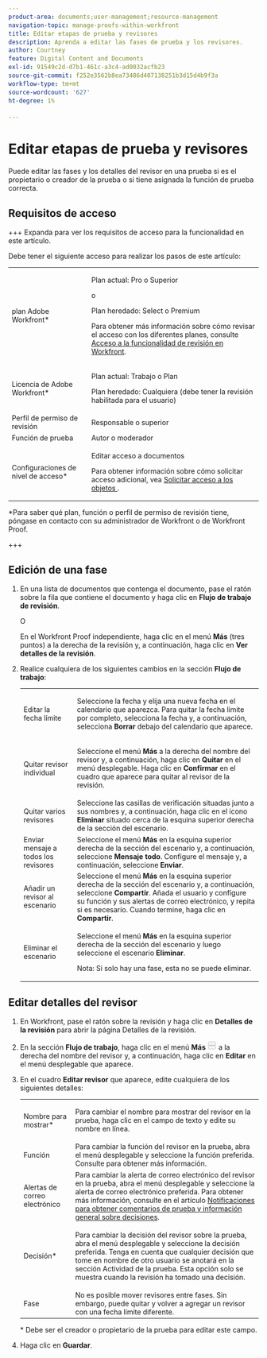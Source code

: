 ```yaml
---
product-area: documents;user-management;resource-management
navigation-topic: manage-proofs-within-workfront
title: Editar etapas de prueba y revisores
description: Aprenda a editar las fases de prueba y los revisores.
author: Courtney
feature: Digital Content and Documents
exl-id: 91549c2d-d7b1-461c-a3c4-ad0032acfb23
source-git-commit: f252e3562b8ea73486d407138251b3d15d4b9f3a
workflow-type: tm+mt
source-wordcount: '627'
ht-degree: 1%

---
```


# Editar etapas de prueba y revisores

Puede editar las fases y los detalles del revisor en una prueba si es el propietario o creador de la prueba o si tiene asignada la función de prueba correcta.

## Requisitos de acceso

+++ Expanda para ver los requisitos de acceso para la funcionalidad en este artículo.

Debe tener el siguiente acceso para realizar los pasos de este artículo:

<table style="table-layout:auto"> 
 <col> 
 <col> 
 <tbody> 
  <tr> 
   <td role="rowheader">plan Adobe Workfront*</td> 
   <td> <p>Plan actual: Pro o Superior</p> <p>o</p> <p>Plan heredado: Select o Premium</p> <p>Para obtener más información sobre cómo revisar el acceso con los diferentes planes, consulte <a href="/help/quicksilver/administration-and-setup/manage-workfront/configure-proofing/access-to-proofing-functionality.md" class="MCXref xref">Acceso a la funcionalidad de revisión en Workfront</a>.</p> </td> 
  </tr> 
  <tr> 
   <td role="rowheader">Licencia de Adobe Workfront*</td> 
   <td> <p>Plan actual: Trabajo o Plan</p> <p>Plan heredado: Cualquiera (debe tener la revisión habilitada para el usuario)</p> </td> 
  </tr> 
  <tr> 
   <td role="rowheader">Perfil de permiso de revisión </td> 
   <td>Responsable o superior</td> 
  </tr> 
  <tr> 
   <td role="rowheader">Función de prueba</td> 
   <td>Autor o moderador </td> 
  </tr> 
  <tr> 
   <td role="rowheader">Configuraciones de nivel de acceso*</td> 
   <td> <p>Editar acceso a documentos</p> <p>Para obtener información sobre cómo solicitar acceso adicional, vea <a href="../../../workfront-basics/grant-and-request-access-to-objects/request-access.md" class="MCXref xref">Solicitar acceso a los objetos </a>.</p> </td> 
  </tr> 
 </tbody> 
</table>

&#42;Para saber qué plan, función o perfil de permiso de revisión tiene, póngase en contacto con su administrador de Workfront o de Workfront Proof.

+++

## Edición de una fase

1. En una lista de documentos que contenga el documento, pase el ratón sobre la fila que contiene el documento y haga clic en **Flujo de trabajo de revisión**.

   O

   En el Workfront Proof independiente, haga clic en el menú **Más** (tres puntos) a la derecha de la revisión y, a continuación, haga clic en **Ver detalles de la revisión**.

1. Realice cualquiera de los siguientes cambios en la sección **Flujo de trabajo**:

   <table style="table-layout:auto"> 
    <col> 
    <col> 
    <tbody> 
     <tr> 
      <td role="rowheader">Editar la fecha límite</td> 
      <td> <p>Seleccione la fecha y elija una nueva fecha en el calendario que aparezca. Para quitar la fecha límite por completo, selecciona la fecha y, a continuación, selecciona <strong>Borrar</strong> debajo del calendario que aparece.</p> </td> 
     </tr> 
     <tr> 
      <td role="rowheader">Quitar revisor individual</td> 
      <td> <p>Seleccione el menú <strong>Más</strong> a la derecha del nombre del revisor y, a continuación, haga clic en <strong>Quitar</strong> en el menú desplegable. Haga clic en <strong>Confirmar</strong> en el cuadro que aparece para quitar al revisor de la revisión.</p> </td> 
     </tr> 
     <tr> 
      <td role="rowheader">Quitar varios revisores</td> 
      <td>Seleccione las casillas de verificación situadas junto a sus nombres y, a continuación, haga clic en el icono <strong>Eliminar</strong> situado cerca de la esquina superior derecha de la sección del escenario.</td> 
     </tr> 
     <tr> 
      <td role="rowheader">Enviar mensaje a todos los revisores</td> 
      <td>Seleccione el menú <strong>Más</strong> en la esquina superior derecha de la sección del escenario y, a continuación, seleccione <strong>Mensaje todo</strong>. Configure el mensaje y, a continuación, seleccione <strong>Enviar</strong>.</td> 
     </tr> 
     <tr> 
      <td role="rowheader">Añadir un revisor al escenario</td> 
      <td>Seleccione el menú <strong>Más</strong> en la esquina superior derecha de la sección del escenario y, a continuación, seleccione <strong>Compartir</strong>. Añada el usuario y configure su función y sus alertas de correo electrónico, y repita si es necesario. Cuando termine, haga clic en <strong>Compartir</strong>.</td> 
     </tr> 
     <tr> 
      <td role="rowheader">Eliminar el escenario</td> 
      <td> <p>Seleccione el menú <strong>Más</strong> en la esquina superior derecha de la sección del escenario y luego seleccione el escenario <strong>Eliminar</strong>.</p> <p>Nota: Si solo hay una fase, esta no se puede eliminar.</p> </td> 
     </tr> 
    </tbody> 
   </table>

## Editar detalles del revisor

1. En Workfront, pase el ratón sobre la revisión y haga clic en **Detalles de la revisión** para abrir la página Detalles de la revisión.
1. En la sección **Flujo de trabajo**, haga clic en el menú **Más** ![](assets/more-button-small.png) a la derecha del nombre del revisor y, a continuación, haga clic en **Editar** en el menú desplegable que aparece.

1. En el cuadro **Editar revisor** que aparece, edite cualquiera de los siguientes detalles:

   <table style="table-layout:auto"> 
    <col> 
    <col> 
    <tbody> 
     <tr> 
      <td role="rowheader">Nombre para mostrar*</td> 
      <td> <p>Para cambiar el nombre para mostrar del revisor en la prueba, haga clic en el campo de texto y edite su nombre en línea.</p> </td> 
     </tr> 
     <tr> 
      <td role="rowheader">Función</td> 
      <td>Para cambiar la función del revisor en la prueba, abra el menú desplegable y seleccione la función preferida. Consulte para obtener más información.</td> 
     </tr> 
     <tr> 
      <td role="rowheader">Alertas de correo electrónico</td> 
      <td>Para cambiar la alerta de correo electrónico del revisor en la prueba, abra el menú desplegable y seleccione la alerta de correo electrónico preferida. Para obtener más información, consulte en el artículo <a href="../../../review-and-approve-work/proofing/proofing-overview/notifications-proof-comments-decisions.md" class="MCXref xref">Notificaciones para obtener comentarios de prueba y información general sobre decisiones</a>.</td> 
     </tr> 
     <tr data-mc-conditions=""> 
      <td role="rowheader">Decisión*</td> 
      <td> <p>Para cambiar la decisión del revisor sobre la prueba, abra el menú desplegable y seleccione la decisión preferida. Tenga en cuenta que cualquier decisión que tome en nombre de otro usuario se anotará en la sección Actividad de la prueba. Esta opción solo se muestra cuando la revisión ha tomado una decisión.</p> </td> 
     </tr> 
     <tr> 
      <td role="rowheader">Fase</td> 
      <td>No es posible mover revisores entre fases. Sin embargo, puede quitar y volver a agregar un revisor con una fecha límite diferente.</td> 
     </tr> 
    </tbody> 
   </table>

   &#42; Debe ser el creador o propietario de la prueba para editar este campo.

1. Haga clic en **Guardar**.
